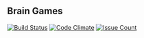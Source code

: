 ## Brain Games


[![Build Status](https://travis-ci.org/daswahr/project-lvl1-s69.svg?branch=master)](https://travis-ci.org/daswahr/project-lvl1-s69)
[![Code Climate](https://codeclimate.com/github/daswahr/project-lvl1-s69/badges/gpa.svg)](https://codeclimate.com/github/daswahr/project-lvl1-s69)
[![Issue Count](https://codeclimate.com/github/daswahr/project-lvl1-s69/badges/issue_count.svg)](https://codeclimate.com/github/daswahr/project-lvl1-s69)
